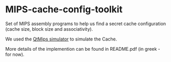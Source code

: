 # MIPS-cache-config-toolkit
Set of MIPS assembly programs to help us find a secret cache configuration (cache size, block size and associativity).

We used the [QtMips simulator](https://github.com/cvut/QtMips) to simulate the Cache.
 
More details of the implemention can be found in README.pdf (in greek - for now).

